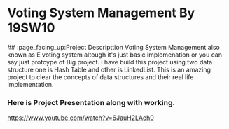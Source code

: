 <html><head><body><h1>Voting System Management By 19SW10</h1></body></head><h/tml>
  ## :page_facing_up:Project Descripttion
Voting System Management also known as E voting system altough it's just basic implemenation or you can say just protoype of Big project.
i have build this project using two data structure one is Hash Table and other is LinkedList.
This is an amazing project to clear the concepts of data structures and their real life implementation.

### Here is Project Presentation along with working.
  <href>https://www.youtube.com/watch?v=6JauH2LAeh0</href>
